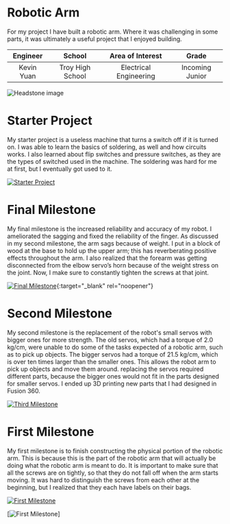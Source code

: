 ﻿# Robotic Arm
For my project I have built a robotic arm. Where it was challenging in some parts, it was ultimately a useful project that I enjoyed building.

| **Engineer** | **School** | **Area of Interest** | **Grade** |
|:--:|:--:|:--:|:--:|
| Kevin Yuan | Troy High School | Electrical Engineering | Incoming Junior

![Headstone image](https://user-images.githubusercontent.com/80135004/174334946-d0cbc2dd-d0e5-4fb6-8feb-a164921679e3.png)
  
# Starter Project

My starter project is a useless machine that turns a switch off if it is turned on. I was able to learn the basics of soldering, as well and how circuits works. I also learned about flip switches and pressure switches, as they are the types of switched used in the machine. The soldering was hard for me at first, but I eventually got used to it.

[![Starter Project](https://i.ibb.co/qB70Zsh/MWAHA.png)](https://youtu.be/Fna8xGhYYS0)

# Final Milestone
My final milestone is the increased reliability and accuracy of my robot. I ameliorated the sagging and fixed the reliability of the finger. As discussed in my second milestone, the arm sags because of weight. I put in a block of wood at the base to hold up the upper arm; this has reverberating positive effects throughout the arm. I also realized that the forearm was getting disconnected from the elbow servo’s horn because of the weight stress on the joint. Now, I make sure to constantly tighten the screws at that joint. 

[![Final Milestone](![image](https://user-images.githubusercontent.com/80135004/174338094-e062d5b5-acec-4be5-8e7b-e0c66c8dc47e.png)
)](https://www.youtube.com/watch?v=F7M7imOVGug&feature=emb_logo "Final Milestone"){:target="_blank" rel="noopener"}

# Second Milestone
My second milestone is the replacement of the robot's small servos with bigger ones for more strength. The old servos, which had a torque of 2.0 kg/cm, were unable to do some of the tasks expected of a robotic arm, such as to pick up objects. The bigger servos had a torque of 21.5 kg/cm, which is over ten times larger than the smaller ones. This allows the robot arm to pick up objects and move them around. replacing the servos required different parts, because the bigger ones would not fit in the parts designed for smaller servos. I ended up 3D printing new parts that I had designed in Fusion 360.

[![Third Milestone](https://i.postimg.cc/V6gfFCnS/maxresdefault.png)](https://youtu.be/3FViclcukmk)
# First Milestone
  

My first milestone is to finish constructing the physical portion of the robotic arm. This is because this is the part of the robotic arm that will actually be doing what the robotic arm is meant to do. It is important to make sure that all the screws are on tightly, so that they do not fall off when the arm starts moving. It was hard to distinguish the screws from each other at the beginning, but I realized that they each have labels on their bags.

[![First Milestone](https://i.ibb.co/8j9BdTr/EHAHH.png)](https://youtu.be/B3PHC6xPnBk)

[![First Milestone](https://i.ibb.co/Qf6gFBQ/Untitled-1.png)]
